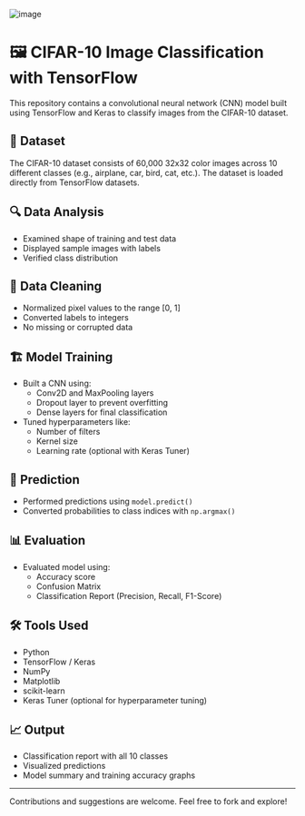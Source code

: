 ![image](https://github.com/user-attachments/assets/7b0e913d-9323-4b9b-bb4e-baf1cd6c87c5)

# 🖼️ CIFAR-10 Image Classification with TensorFlow

This repository contains a convolutional neural network (CNN) model built using TensorFlow and Keras to classify images from the CIFAR-10 dataset.

## 📂 Dataset
The CIFAR-10 dataset consists of 60,000 32x32 color images across 10 different classes (e.g., airplane, car, bird, cat, etc.). The dataset is loaded directly from TensorFlow datasets.

## 🔍 Data Analysis
- Examined shape of training and test data
- Displayed sample images with labels
- Verified class distribution

## 🧹 Data Cleaning
- Normalized pixel values to the range [0, 1]
- Converted labels to integers
- No missing or corrupted data

## 🏗️ Model Training
- Built a CNN using:
  - Conv2D and MaxPooling layers
  - Dropout layer to prevent overfitting
  - Dense layers for final classification
- Tuned hyperparameters like:
  - Number of filters
  - Kernel size
  - Learning rate (optional with Keras Tuner)

## 🔮 Prediction
- Performed predictions using `model.predict()`
- Converted probabilities to class indices with `np.argmax()`

## 📊 Evaluation
- Evaluated model using:
  - Accuracy score
  - Confusion Matrix
  - Classification Report (Precision, Recall, F1-Score)

## 🛠️ Tools Used
- Python
- TensorFlow / Keras
- NumPy
- Matplotlib
- scikit-learn
- Keras Tuner (optional for hyperparameter tuning)

## 📈 Output
- Classification report with all 10 classes
- Visualized predictions
- Model summary and training accuracy graphs

---

Contributions and suggestions are welcome. Feel free to fork and explore!
